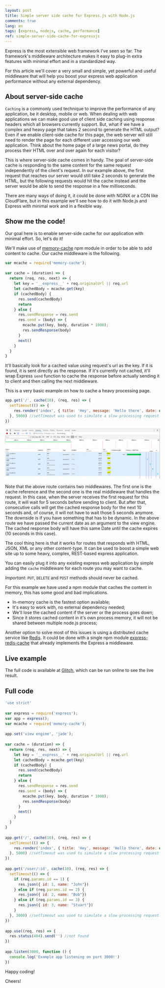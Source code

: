 ```yaml
---
layout: post
title: Simple server side cache for Express.js with Node.js
comments: true
lang: en
tags: [express, nodejs, cache, performance]
ref: simple-server-side-cache-for-expressjs
---
```


Express is the most extensible web framework I've seen so far. The framework's middleware architecture makes it easy to plug-in extra features with minimal effort and in a standardized way.

For this article we'll cover a very small and simple, yet powerful and useful middleware that will help you boost your express web application performance without any external dependency.

## About server-side cache

`Caching` is a commonly used technique to improve the performance of any application, be it desktop, mobile or web. When dealing with web applications we can make good use of client side caching using response headers which all browsers currently support. But, what if we have a complex and heavy page that takes 2 second to generate the HTML output? Even if we enable client-side cache for this page, the web server will still need to render the page for each different user accessing our web application. Think about the home page of a large news portal, do they process their HTML over and over again for each visitor?

This is where server-side cache comes in handy. The goal of server-side cache is responding to the same content for the same request independently of the client's request. In our example above, the first request that reaches our server would still take 2 seconds to generate the HTML, but the following requests would hit the cache instead and the server would be able to send the response in a few milliseconds.

There are many ways of doing it, it could be done with NGINX or a CDN like CloudFlare, but in this example we'll see how to do it with Node.js and Express with minimal work and in a flexible way.

## Show me the code!

Our goal here is to enable server-side cache for our application with minimal effort. So, let's do it!

We'll make use of [memory-cache](https://www.npmjs.com/package/memory-cache) npm module in order to be able to add content to cache. Our cache middleware is the following.

~~~javascript
var mcache = require('memory-cache');

var cache = (duration) => {
  return (req, res, next) => {
    let key = '__express__' + req.originalUrl || req.url
    let cachedBody = mcache.get(key)
    if (cachedBody) {
      res.send(cachedBody)
      return
    } else {
      res.sendResponse = res.send
      res.send = (body) => {
        mcache.put(key, body, duration * 1000);
        res.sendResponse(body)
      }
      next()
    }
  }
}
~~~

It'll basically look for a cached value using request's url as the key. If it is found, it is sent directly as the response. If it's currently not cached, it'll wrap Express `send` function to cache the response before actually sending it to client and then calling the next middleware.

This is a very basic example on how to cache a heavy processing page.

~~~javascript
app.get('/', cache(10), (req, res) => {
  setTimeout(() => {
    res.render('index', { title: 'Hey', message: 'Hello there', date: new Date()})
  }, 5000) //setTimeout was used to simulate a slow processing request
})
~~~

![](/public/images/server-side-cache-express.png)

Note that the above route contains two middlewares. The first one is the cache reference and the second one is the real middleware that handles the request. In this case, when the server receives the first request for this route, it will wait for 5 seconds before sending to client. But after that, consecutive calls will get the cached response body for the next 10 seconds and, of course, it will not have to wait those 5 seconds anymore. The downside is if you have something that has to be dynamic. In the above route we have passed the current date as an argument to the view engine. The cached response body will have this same Date until the cache expires (10 seconds in this case).

The cool thing here is that it works for routes that responds with HTML, JSON, XML or any other content-type. It can be used to boost a simple web site up to some heavy, complex, REST-based express application.

You can easily plug it into any existing express web application by simple adding the `cache` middleware for each route you may want to cache.

*Important:* `PUT`, `DELETE` and `POST` methods should never be cached.

For this example we have used a npm module that caches the content in memory, this has some good and bad implications.

- In-memory cache is the fastest option available;
- It's easy to work with, no external dependency needed;
- We'll lose the cached content if the server or the process goes down;
- Since it stores cached content in it's own process memory, it will not be shared between multiple node.js process;

Another option to solve most of this issues is using a distributed cache service like [Redis](http://redis.io/). It could be done with a single npm module [express-redis-cache](https://www.npmjs.com/package/express-redis-cache) that already implements the Express a middleware.

## Live example

The full code is available at [Glitch](https://glitch.com/edit/#!/server-side-cache-express), which can be run online to see the live result.

## Full code

~~~javascript
'use strict'

var express = require('express');
var app = express();
var mcache = require('memory-cache');

app.set('view engine', 'jade');

var cache = (duration) => {
  return (req, res, next) => {
    let key = '__express__' + req.originalUrl || req.url
    let cachedBody = mcache.get(key)
    if (cachedBody) {
      res.send(cachedBody)
      return
    } else {
      res.sendResponse = res.send
      res.send = (body) => {
        mcache.put(key, body, duration * 1000);
        res.sendResponse(body)
      }
      next()
    }
  }
}

app.get('/', cache(10), (req, res) => {
  setTimeout(() => {
    res.render('index', { title: 'Hey', message: 'Hello there', date: new Date()})
  }, 5000) //setTimeout was used to simulate a slow processing request
})

app.get('/user/:id', cache(10), (req, res) => {
  setTimeout(() => {
    if (req.params.id == 1) {
      res.json({ id: 1, name: "John"})
    } else if (req.params.id == 2) {
      res.json({ id: 2, name: "Bob"})
    } else if (req.params.id == 3) {
      res.json({ id: 3, name: "Stuart"})
    }
  }, 3000) //setTimeout was used to simulate a slow processing request
})

app.use((req, res) => {
  res.status(404).send('') //not found
})

app.listen(3000, function () {
  console.log('Example app listening on port 3000!')
})
~~~

Happy coding!

Cheers!

